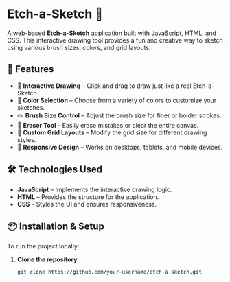# Etch-a-Sketch 🎨  

A web-based **Etch-a-Sketch** application built with JavaScript, HTML, and CSS. This interactive drawing tool provides a fun and creative way to sketch using various brush sizes, colors, and grid layouts.  

## 🚀 Features  

- 🎨 **Interactive Drawing** – Click and drag to draw just like a real Etch-a-Sketch.  
- 🌈 **Color Selection** – Choose from a variety of colors to customize your sketches.  
- ✏️ **Brush Size Control** – Adjust the brush size for finer or bolder strokes.  
- 🧽 **Eraser Tool** – Easily erase mistakes or clear the entire canvas.  
- 🔳 **Custom Grid Layouts** – Modify the grid size for different drawing styles.  
- 📱 **Responsive Design** – Works on desktops, tablets, and mobile devices.  

## 🛠️ Technologies Used  

- **JavaScript** – Implements the interactive drawing logic.  
- **HTML** – Provides the structure for the application.  
- **CSS** – Styles the UI and ensures responsiveness.  

## 📦 Installation & Setup  

To run the project locally:  

1. **Clone the repository**  
   ```sh
   git clone https://github.com/your-username/etch-a-sketch.git
```
